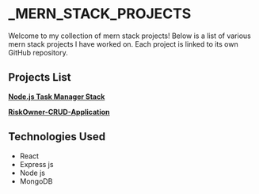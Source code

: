 # _MERN_STACK_PROJECTS

Welcome to my collection of mern stack projects! Below is a list of various mern stack projects I have worked on. Each project is linked to its own GitHub repository.

## Projects List

**[ Node.js Task Manager Stack](https://github.com/FLAVIYO/node.js_-restful_api/tree/main)**  

**[ RiskOwner-CRUD-Application](https://github.com/FLAVIYO/RiskOwner-CRUD-Application/tree/main)** 

## Technologies Used
- React
- Express js
- Node js
- MongoDB
